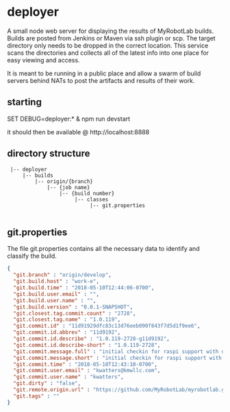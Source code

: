 # deployer

A small node web server for displaying the results of MyRobotLab builds.  Builds are posted from Jenkins or Maven via ssh plugin or scp.
The target directory only needs to be dropped in the correct location.  This service scans the directories and collects all of the latest info into one place for easy viewing and access.

It is meant to be running in a public place and allow a swarm of build servers behind NATs to post the artifacts and results of their work.


## starting
SET DEBUG=deployer:* & npm run devstart

it should then be available @ http://localhost:8888

## directory structure

```
 |-- deployer
     |-- builds
         |-- origin/{branch}
             |-- {job name}
                 |-- {build number}
                      |-- classes
                           |-- git.properties
                           
```

## git.properties
The file git.properties contains all the necessary data to identify and classify the build.

```json
{
  "git.branch" : "origin/develop",
  "git.build.host" : "work-e",
  "git.build.time" : "2018-05-10T12:44:06-0700",
  "git.build.user.email" : "",
  "git.build.user.name" : "",
  "git.build.version" : "0.0.1-SNAPSHOT",
  "git.closest.tag.commit.count" : "2728",
  "git.closest.tag.name" : "1.0.119",
  "git.commit.id" : "11d91929dfc83c13d76eeb090f843f7d5d1f9ee6",
  "git.commit.id.abbrev" : "11d9192",
  "git.commit.id.describe" : "1.0.119-2728-g11d9192",
  "git.commit.id.describe-short" : "1.0.119-2728",
  "git.commit.message.full" : "initial checkin for raspi support with dl4j and yolo in dl4j.",
  "git.commit.message.short" : "initial checkin for raspi support with dl4j and yolo in dl4j.",
  "git.commit.time" : "2018-05-10T12:43:10-0700",
  "git.commit.user.email" : "kwatters@kmwllc.com",
  "git.commit.user.name" : "kwatters",
  "git.dirty" : "false",
  "git.remote.origin.url" : "https://github.com/MyRobotLab/myrobotlab.git",
  "git.tags" : ""
}
```     
     
    
